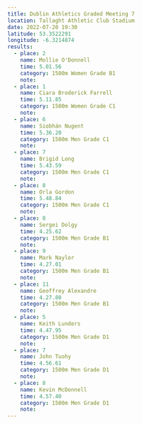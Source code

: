 ```yaml
---
title: Dublin Athletics Graded Meeting 7 
location: Tallaght Athletic Club Stadium  
date: 2022-07-20 19:30
latitude: 53.3522291
longitude: -6.3214874
results:
  - place: 2
    name: Mollie O'Donnell
    time: 5.01.56
    category: 1500m Women Grade B1
    note:
  - place: 1
    name: Ciara Broderick Farrell
    time: 5.11.85
    category: 1500m Women Grade C1
    note:
  - place: 6
    name: Siobhán Nugent
    time: 5.36.20
    category: 1500m Men Grade C1
    note:
  - place: 7
    name: Brigid Long
    time: 5.43.59
    category: 1500m Men Grade C1
    note:
  - place: 8
    name: Orla Gordon
    time: 5.48.84
    category: 1500m Men Grade C1
    note:
  - place: 8
    name: Sergei Dolgy
    time: 4.25.62
    category: 1500m Men Grade B1
    note:
  - place: 9
    name: Mark Naylor
    time: 4.27.01
    category: 1500m Men Grade B1
    note:
  - place: 11
    name: Geoffrey Alexandre
    time: 4.27.80
    category: 1500m Men Grade B1
    note:
  - place: 5
    name: Keith Lunders
    time: 4.47.95
    category: 1500m Men Grade D1
    note:
  - place: 7
    name: John Tuohy
    time: 4.56.61
    category: 1500m Men Grade D1
    note:
  - place: 8
    name: Kevin McDonnell
    time: 4.57.40
    category: 1500m Men Grade D1
    note:
---
```


